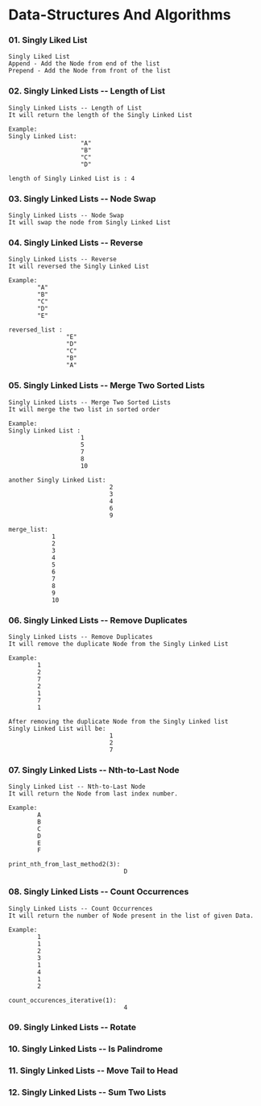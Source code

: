 # Data-Structures And Algorithms


### 01. Singly Liked List

    Singly Liked List
    Append - Add the Node from end of the list
    Prepend - Add the Node from front of the list

### 02. Singly Linked Lists -- Length of List

    Singly Linked Lists -- Length of List
    It will return the length of the Singly Linked List 

    Example:
    Singly Linked List:
                        "A"
                        "B"
                        "C"
                        "D"

    length of Singly Linked List is : 4

### 03. Singly Linked Lists -- Node Swap

    Singly Linked Lists -- Node Swap
    It will swap the node from Singly Linked List


### 04. Singly Linked Lists -- Reverse

    Singly Linked Lists -- Reverse
    It will reversed the Singly Linked List

    Example:
            "A"
            "B"
            "C"
            "D"
            "E"
    
    reversed_list :
                    "E"
                    "D"
                    "C"
                    "B"
                    "A"

### 05. Singly Linked Lists -- Merge Two Sorted Lists

    Singly Linked Lists -- Merge Two Sorted Lists
    It will merge the two list in sorted order

    Example: 
    Singly Linked List : 
                        1
                        5
                        7
                        8
                        10
    
    another Singly Linked List:
                                2
                                3
                                4
                                6
                                9

    merge_list: 
                1
                2
                3
                4
                5
                6
                7
                8
                9
                10

### 06. Singly Linked Lists -- Remove Duplicates

    Singly Linked Lists -- Remove Duplicates
    It will remove the duplicate Node from the Singly Linked List

    Example:
            1
            2
            7
            2
            1
            7
            1

    After removing the duplicate Node from the Singly Linked list
    Singly Linked List will be:
                                1
                                2
                                7     

### 07. Singly Linked Lists -- Nth-to-Last Node

    Singly Linked List -- Nth-to-Last Node
    It will return the Node from last index number.

    Example:
            A
            B
            C
            D
            E
            F
    
    print_nth_from_last_method2(3):
                                    D

### 08. Singly Linked Lists -- Count Occurrences

    Singly Linked Lists -- Count Occurrences
    It will return the number of Node present in the list of given Data.

    Example:
            1
            1
            2
            3
            1
            4
            1
            2
        
    count_occurences_iterative(1):
                                    4

### 09. Singly Linked Lists -- Rotate

### 10. Singly Linked Lists -- Is Palindrome

### 11. Singly Linked Lists -- Move Tail to Head

### 12. Singly Linked Lists -- Sum Two Lists
